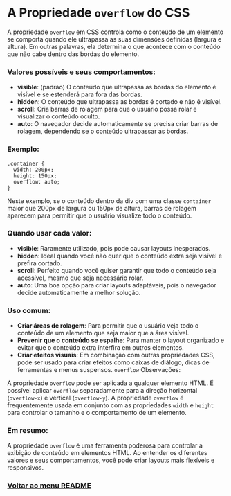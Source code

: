 # A Propriedade `overflow` do CSS

A propriedade `overflow` em CSS controla como o conteúdo de um elemento se comporta quando ele ultrapassa as suas dimensões definidas (largura e altura). Em outras palavras, ela determina o que acontece com o conteúdo que não cabe dentro das bordas do elemento.

### Valores possíveis e seus comportamentos:

- **visible**: (padrão) O conteúdo que ultrapassa as bordas do elemento é visível e se estenderá para fora das bordas.
- **hidden**: O conteúdo que ultrapassa as bordas é cortado e não é visível.
- **scroll**: Cria barras de rolagem para que o usuário possa rolar e visualizar o conteúdo oculto.
- **auto**: O navegador decide automaticamente se precisa criar barras de rolagem, dependendo se o conteúdo ultrapassar as bordas.

### Exemplo:

```
.container {
  width: 200px;
  height: 150px;
  overflow: auto;
}
```

Neste exemplo, se o conteúdo dentro da div com uma classe `container` maior que 200px de largura ou 150px de altura, barras de rolagem aparecem para permitir que o usuário visualize todo o conteúdo.

### Quando usar cada valor:

- **visible**: Raramente utilizado, pois pode causar layouts inesperados.
- **hidden**: Ideal quando você não quer que o conteúdo extra seja visível e prefira cortado.
- **scroll**: Perfeito quando você quiser garantir que todo o conteúdo seja acessível, mesmo que seja necessário rolar.
- **auto**: Uma boa opção para criar layouts adaptáveis, pois o navegador decide automaticamente a melhor solução.

### Uso comum:

- **Criar áreas de rolagem**: Para permitir que o usuário veja todo o conteúdo de um elemento que seja maior que a área visível.
- **Prevenir que o conteúdo se espalhe**: Para manter o layout organizado e evitar que o conteúdo extra interfira em outros elementos.
- **Criar efeitos visuais**: Em combinação com outras propriedades CSS, pode ser usado para criar efeitos como caixas de diálogo, dicas de ferramentas e menus suspensos. `overflow` 
Observações:

A propriedade `overflow` pode ser aplicada a qualquer elemento HTML.
É possível aplicar `overflow` separadamente para a direção horizontal (`overflow-x`) e vertical (`overflow-y`).
A propriedade `overflow` é frequentemente usada em conjunto com as propriedades `width` e `height` para controlar o tamanho e o comportamento de um elemento.

### Em resumo:

A propriedade `overflow` é uma ferramenta poderosa para controlar a exibição de conteúdo em elementos HTML. Ao entender os diferentes valores e seus comportamentos, você pode criar layouts mais flexíveis e responsivos.


### [Voltar ao menu README](../README.md)